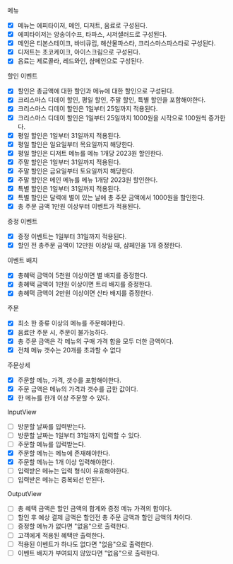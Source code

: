 메뉴
- [x] 메뉴는 에피타이저, 메인, 디저트, 음료로 구성된다.
- [x] 에피타이저는 양송이수프, 타파스, 시저샐러드로 구성된다.
- [x] 메인은 티본스테이크, 바비큐립, 해산물파스타, 크리스마스파스타로 구성된다.
- [x] 디저트는 초코케이크, 아이스크림으로 구성된다.
- [x] 음료는 제로콜라, 레드와인, 샴페인으로 구성된다.

할인 이벤트
- [x] 할인은 총금액에 대한 할인과 메뉴에 대한 할인으로 구성된다.
- [x] 크리스마스 디데이 할인, 평일 할인, 주말 할인, 특별 할인을 포함해야한다.
- [x] 크리스마스 디데이 할인은 1일부터 25일까지 적용된다.
- [x] 크리스마스 디데이 할인은 1일부터 25일까지 1000원을 시작으로 100원씩 증가한다.
- [x] 평일 할인은 1일부터 31일까지 적용된다.
- [x] 평일 할인은 일요일부터 목요일까지 해당한다.
- [x] 평일 할인은 디저트 메뉴를 메뉴 1개당 2023원 할인한다.
- [x] 주말 할인은 1일부터 31일까지 적용된다.
- [x] 주말 할인은 금요일부터 토요일까지 해당한다.
- [x] 주말 할인은 메인 메뉴를 메뉴 1개당 2023원 할인한다.
- [x] 특별 할인은 1일부터 31일까지 적용된다.
- [x] 특별 할인은 달력에 별이 있는 날에 총 주문 금액에서 1000원을 할인한다.
- [x] 총 주문 금액 1만원 이상부터 이벤트가 적용된다.

증정 이벤트
- [x] 증정 이벤트는 1일부터 31일까지 적용된다.
- [x] 할인 전 총주문 금액이 12만원 이상일 때, 샴페인을 1개 증정한다.

이벤트 배지
- [x] 총혜택 금액이 5천원 이상이면 별 배지를 증정한다.
- [x] 총혜택 금액이 1만원 이상이면 트리 배지를 증정한다.
- [x] 총혜택 금액이 2만원 이상이면 산타 배지를 증정한다.

주문
- [x] 최소 한 종류 이상의 메뉴를 주문해야한다.
- [x] 음료만 주문 시, 주문이 불가능하다.
- [x] 총 주문 금액은 각 메뉴의 구매 가격 합을 모두 더한 금액이다.
- [x] 전체 메뉴 갯수는 20개를 초과할 수 없다

주문상세
- [x] 주문할 메뉴, 가격, 갯수를 포함해야한다.
- [x] 주문 금액은 메뉴의 가격과 갯수를 곱한 값이다.
- [x] 한 메뉴를 한개 이상 주문할 수 있다.

InputView
- [ ] 방문할 날짜를 입력받는다.
- [ ] 방문할 날짜는 1일부터 31일까지 입력할 수 있다.
- [ ] 주문할 메뉴를 입력받는다.
- [x] 주문할 메뉴는 메뉴에 존재해야한다.
- [x] 주문할 메뉴는 1개 이상 입력해야한다.
- [ ] 입력받은 메뉴는 입력 형식이 유효해야한다.
- [ ] 입력받은 메뉴는 중복되선 안된다.

OutputView
- [ ] 총 혜택 금액은 할인 금액의 합계와 증정 메뉴 가격의 합이다.
- [ ] 할인 후 예상 결제 금액은 할인전 총 주문 금액과 할인 금액의 차이다.
- [ ] 증정할 메뉴가 없다면 "없음"으로 출력한다.
- [ ] 고객에게 적용된 혜택만 출력한다.
- [ ] 적용된 이벤트가 하나도 없다면 "없음"으로 출력한다.
- [ ] 이벤트 배지가 부여되지 않았다면 "없음"으로 출력한다.

